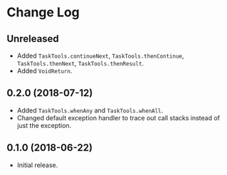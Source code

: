 Change Log
==========

Unreleased
----------

* Added `TaskTools.continueNext`, `TaskTools.thenContinue`, `TaskTools.thenNext`, `TaskTools.thenResult`.
* Added `VoidReturn`.


0.2.0 (2018-07-12)
------------------

* Added `TaskTools.whenAny` and `TaskTools.whenAll`.
* Changed default exception handler to trace out call stacks instead of just the exception.


0.1.0 (2018-06-22)
------------------

* Initial release.
